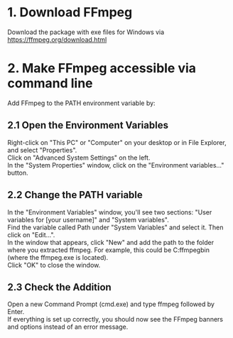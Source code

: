 # 1. Download FFmpeg  
Download the package with exe files for Windows via https://ffmpeg.org/download.html  

# 2. Make FFmpeg accessible via command line  
  Add FFmpeg to the PATH environment variable by: 

## 2.1 Open the Environment Variables  
    
Right-click on "This PC" or "Computer" on your desktop or in File Explorer, and select "Properties".  
Click on "Advanced System Settings" on the left.  
In the "System Properties" window, click on the "Environment variables..." button.  

## 2.2 Change the PATH variable  

In the "Environment Variables" window, you'll see two sections: "User variables for [your username]" and "System variables".  
Find the variable called Path under "System Variables" and select it. Then click on "Edit...".  
In the window that appears, click "New" and add the path to the folder where you extracted ffmpeg. For example, this could be C:ffmpegbin (where the ffmpeg.exe is located).  
Click "OK" to close the window.  

  ## 2.3 Check the Addition  
 
Open a new Command Prompt (cmd.exe) and type ffmpeg followed by Enter.  
If everything is set up correctly, you should now see the FFmpeg banners and options instead of an error message.  

